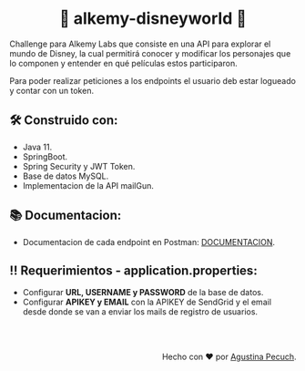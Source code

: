 <h1 align="center"> 👸 alkemy-disneyworld 👸</h1>

Challenge para Alkemy Labs que consiste en una API para explorar el mundo de Disney, la cual permitirá conocer y modificar los personajes que lo componen y entender en qué películas estos participaron.

Para poder realizar peticiones a los endpoints el usuario deb estar logueado y contar con un token.

## 🛠️ Construido con:
- Java 11.
- SpringBoot.
- Spring Security y JWT Token.
- Base de datos MySQL.
- Implementacion de la API mailGun.

## 📚 Documentacion:

- Documentacion de cada endpoint en Postman: <a href="https://documenter.getpostman.com/view/16169885/UUxzA7bN"> DOCUMENTACION</a>.

## 	:bangbang: Requerimientos - application.properties:

- Configurar <strong>URL, USERNAME y PASSWORD</strong> de la base de datos.
- Configurar <strong>APIKEY y EMAIL</strong> con la APIKEY de SendGrid y el email desde donde se van a enviar los mails de registro de usuarios.

</br>
</br>

<p align="right">Hecho con ❤️ por <a href="https://www.linkedin.com/in/agustina-pecuch/">Agustina Pecuch</a>.</p>
